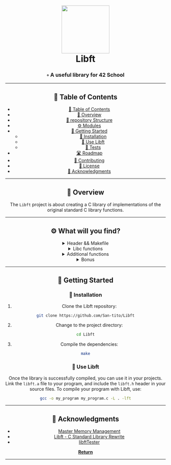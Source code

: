 <div align="center">
<h1 align="center">
<img src="https://raw.githubusercontent.com/byaliego/42-project-badges/main/badges/libftm.png" width="150" />
<br>Libft</h1>
<h3>◦ A useful library for 42 School</h3>

---

## 📖 Table of Contents
- [📖 Table of Contents](#-table-of-contents)
- [📍 Overview](#-overview)
- [📂 repository Structure](#-repository-structure)
- [⚙️ Modules](#modules)
- [🚀 Getting Started](#-getting-started)
    - [🔧 Installation](#-installation)
    - [🤖 Use Libft](#-use-Libft)
    - [🧪 Tests](#-tests)
- [🛣 Roadmap](#-roadmap)
- [🤝 Contributing](#-contributing)
- [📄 License](#-license)
- [👏 Acknowledgments](#-acknowledgments)

---

## 📍 Overview

The `Libft` project is about creating a C library of implementations of the original standard C library functions.


---


## ⚙️ What will you find?

<details closed><summary>Header && Makefile</summary>

| File                                                                                           | Summary       |
| ---                                                                                            | ---           |
| libft.h                                | Header file with function prototypes |im
| Makefile                               | Makefile for compiling the library |

</details>


<details closed><summary>Libc functions</summary>

| File                                                                                           | Summary       |
| ---                                                                                            | ---           |
| ft_toupper.c                       | Convert character to uppercase |
| ft_tolower.c                       | Convert character to lowercase |
| ft_strrchr.c                       | Returns a pointer to the last occurrence of a characater |
| [ft_strnstr.c]                     | Locate substring in string, where not more than 'len' characters are searched |
| ft_strncmp.c                       | Compare two strings up to a specified number of characters |
| ft_strlen.c                        | Calculate the length of a string |
| ft_strlcpy.c                       | Copy a string to a specified size |
| ft_strlcat.c                       | Concatenate strings with a specified size |
| ft_strdup.c                        | Duplicate a string passed as parameter to give a fresh string |
| ft_strchr.c                        | Returns a pointer to the first occurrence of a characater |
| ft_memset.c                        | Fill 'n' bytes of memory with a constant byte |
| ft_memmove.c                       | Copy memory area taking care of overlap|
| ft_memcpy.c                        | Copy memory area |
| ft_memcmp.c                        | Compare memory areas |
| ft_memchr.c                        | Scans the initial 'n' bytes of the memory area looking for an occurrence |
| ft_isprint.c                       | Check if a character is printable [ASCII TABLE] |
| ft_isdigit.c                       | Check if a character is a digit |
| ft_isascii.c                       | Check if a character is an ASCII character |
| ft_isalpha.c                       | Check if a character is an alphabet character |
| ft_isalnum.c                       | Check if a character is alphanumeric |
| ft_calloc.c                        | Allocate memory fill it with zeros '\0' |
| ft_bzero.c                         | Erase 'n' bytes of data by writing zeros '\0' |
| ft_atoi.c                          | Convert a string to an integer |

</details>

<details closed><summary>Additional functions</summary>

| File                                                                                           | Summary       |
| ---                                                                                            | ---           |
| [ft_substr.c](https://github.com/San-tito/Libft/blob/main/ft_substr.c)                         | Extract substring from string |
| [ft_strjoin.c](https://github.com/San-tito/Libft/blob/main/ft_strjoin.c)                       | Concatenate two strings |
| [ft_strtrim.c](https://github.com/San-tito/Libft/blob/main/ft_strtrim.c)                       | Trim leading and trailing a character from a string|
| [ft_split.c](https://github.com/San-tito/Libft/blob/main/ft_split.c)                           | Split a string into an array of substrings |
| [ft_itoa.c](https://github.com/San-tito/Libft/blob/main/ft_itoa.c)                             | Convert an integer to a string |
| [ft_strmapi.c](https://github.com/San-tito/Libft/blob/main/ft_strmapi.c)                       | Apply a function to each character of a string |
| [ft_striteri.c](https://github.com/San-tito/Libft/blob/main/ft_striteri.c)                     | Apply a function to each character of a string with its index |
| [ft_putstr_fd.c](https://github.com/San-tito/Libft/blob/main/ft_putstr_fd.c)                   | Output a string to a file descriptor |
| [ft_putnbr_fd.c](https://github.com/San-tito/Libft/blob/main/ft_putnbr_fd.c)                   | Output an integer to a file descriptor |
| [ft_putendl_fd.c](https://github.com/San-tito/Libft/blob/main/ft_putendl_fd.c)                 | Output a string to a file descriptor, followed by a newline |
| [ft_putchar_fd.c](https://github.com/San-tito/Libft/blob/main/ft_putchar_fd.c)                 | Output a character to a file descriptor |

</details>

<details closed><summary>Bonus</summary>

| File                                                                                           | Summary       |
| ---                                                                                            | ---           |
| [ft_lstsize_bonus.c](https://github.com/San-tito/Libft/blob/main/ft_lstsize_bonus.c)           | Count the number of elements in a list |
| [ft_lstnew_bonus.c](https://github.com/San-tito/Libft/blob/main/ft_lstnew_bonus.c)             | Create a new list element |
| [ft_lstmap_bonus.c](https://github.com/San-tito/Libft/blob/main/ft_lstmap_bonus.c)             | Apply a function to each element of a list and create a new list |
| [ft_lstlast_bonus.c](https://github.com/San-tito/Libft/blob/main/ft_lstlast_bonus.c)           | Return the last element of a list |
| [ft_lstiter_bonus.c](https://github.com/San-tito/Libft/blob/main/ft_lstiter_bonus.c)           | Apply a function to each element of a list |
| [ft_lstdelone_bonus.c](https://github.com/San-tito/Libft/blob/main/ft_lstdelone_bonus.c)       | Delete a list element |
| [ft_lstclear_bonus.c](https://github.com/San-tito/Libft/blob/main/ft_lstclear_bonus.c)         | Delete and free a list |
| [ft_lstadd_front_bonus.c](https://github.com/San-tito/Libft/blob/main/ft_lstadd_front_bonus.c) | Add a new element at the beginning of the list |
| [ft_lstadd_back_bonus.c](https://github.com/San-tito/Libft/blob/main/ft_lstadd_back_bonus.c)   | Add a new element at the end of the list |

</details>

---

## 🚀 Getting Started

### 🔧 Installation

1. Clone the Libft repository:
```sh
git clone https://github.com/San-tito/Libft
```

2. Change to the project directory:
```sh
cd Libft
```

3. Compile the dependencies:
```sh
make
```

### 🤖 Use Libft
Once the library is successfully compiled, you can use it in your projects. Link the `libft.a` file to your program, and include the `libft.h` header in your source files.
To compile your program with Libft, use:
```sh
gcc -o my_program my_program.c -L . -lft
```

---

## 👏 Acknowledgments

- [Master Memory Management](https://medium.com/p/b86fedd39b96)
- [Libft - C Standard Library Rewrite](https://www.asidesigned.com/project-libft.html)
- [libftTester](https://github.com/Tripouille/libftTester)

[**Return**](#Top)

---
